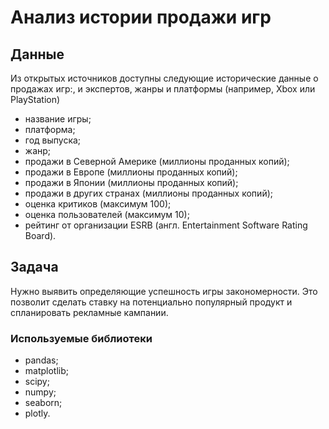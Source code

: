 # Анализ истории продажи игр
## Данные
Из открытых источников доступны следующие исторические данные о продажах игр:,  и экспертов, жанры и платформы (например, Xbox или PlayStation)
- название игры;
- платформа;
- год выпуска;
- жанр;
- продажи в Северной Америке (миллионы проданных копий);
- продажи в Европе (миллионы проданных копий);
- продажи в Японии (миллионы проданных копий);
- продажи в других странах (миллионы проданных копий);
- оценка критиков (максимум 100);
- оценка пользователей (максимум 10);
- рейтинг от организации ESRB (англ. Entertainment Software Rating Board).
## Задача
Нужно выявить определяющие успешность игры закономерности. Это позволит сделать ставку на потенциально популярный продукт и спланировать рекламные кампании.
### Используемые библиотеки
- pandas;
- matplotlib;
- scipy;
- numpy;
- seaborn;
- plotly.
